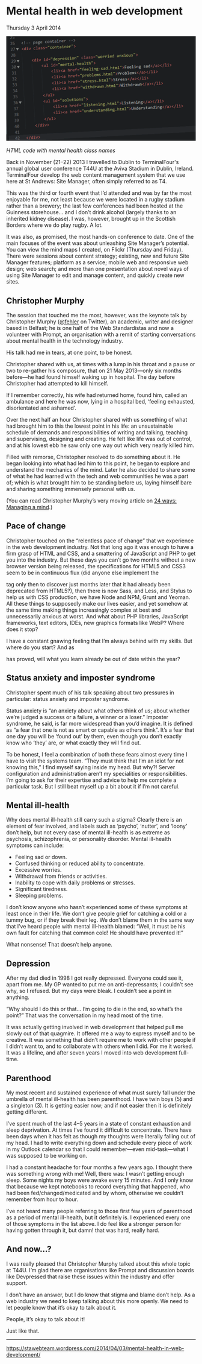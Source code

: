 # Mental health in web development

Thursday 3 April 2014

![HTML code with mental health class names](https://github.com/garethjmsaunders/blog-posts/blob/master/dct-blog/img/2014-04-03-mental-health.gif)

_HTML code with mental health class names_

Back in November (21–22) 2013 I travelled to Dublin to TerminalFour's annual global user conference T44U at the Aviva Stadium in Dublin, Ireland. TerminalFour develop the web content management system that we use here at St Andrews: Site Manager, often simply referred to as T4.

This was the third or fourth event that I’d attended and was by far the most enjoyable for me, not least because we were located in a rugby stadium rather than a brewery; the last few conferences had been hosted at the Guinness storehouse… and I don’t drink alcohol (largely thanks to an inherited kidney disease). I was, however, brought up in the Scottish Borders where we do play rugby. A lot.

It was also, as promised, the most hands-on conference to date. One of the main focuses of the event was about unleashing Site Manager’s potential. You can view the mind maps I created, on Flickr (Thursday and Friday). There were sessions about content strategy; existing, new and future Site Manager features; platform as a service; mobile web and responsive web design; web search; and more than one presentation about novel ways of using Site Manager to edit and manage content, and quickly create new sites.


## Christopher Murphy

The session that touched me the most, however, was the keynote talk by Christopher Murphy ([@fehler](https://twitter.com/fehler) on Twitter), an academic, writer and designer based in Belfast; he is one half of the Web Standardistas and now a volunteer with Prompt, an organisation with a remit of starting conversations about mental health in the technology industry.

His talk had me in tears, at one point, to be honest.

Christopher shared with us, at times with a lump in his throat and a pause or two to re-gather his composure, that on 21 May 2013—only six months before—he had found himself waking up in hospital. The day before Christopher had attempted to kill himself.

If I remember correctly, his wife had returned home, found him, called an ambulance and here he was now, lying in a hospital bed, ‘feeling exhausted, disorientated and ashamed’.

Over the next half an hour Christopher shared with us something of what had brought him to this the lowest point in his life: an unsustainable schedule of demands and responsibilities of writing and talking, teaching and supervising, designing and creating. He felt like life was out of control, and at his lowest ebb he saw only one way out which very nearly killed him.

Filled with remorse, Christopher resolved to do something about it. He began looking into what had led him to this point, he began to explore and understand the mechanics of the mind. Later he also decided to share some of what he had learned with the tech and web communities he was a part of; which is what brought him to be standing before us, laying himself bare and sharing something immensely personal with us.

(You can read Christopher Murphy’s very moving article on [24 ways: Managing a mind](https://24ways.org/2013/managing-a-mind/).)


## Pace of change

Christopher touched on the “relentless pace of change” that we experience in the web development industry. Not that long ago it was enough to have a firm grasp of HTML and CSS, and a smattering of JavaScript and PHP to get you into the industry. But these days you can’t go two months without a new browser version being released, the specifications for HTML5 and CSS3 seem to be in continuous flux (did anyone else implement the <hgroup> tag only then to discover just months later that it had already been deprecated from HTML5?), then there is now Sass, and Less, and Stylus to help us with CSS production, we have Node and NPM, Grunt and Yeoman. All these things to supposedly make our lives easier, and yet somehow at the same time making things increasingly complex at best and unnecessarily anxious at worst. And what about PHP libraries, JavaScript frameworks, text editors, IDEs, new graphics formats like WebP? Where does it stop?

I have a constant gnawing feeling that I’m always behind with my skills. But where do you start? And as <hgroup> has proved, will what you learn already be out of date within the year?


## Status anxiety and imposter syndrome

Christopher spent much of his talk speaking about two pressures in particular: status anxiety and imposter syndrome.

Status anxiety is “an anxiety about what others think of us; about whether we’re judged a success or a failure, a winner or a loser.” Imposter syndrome, he said, is far more widespread than you’d imagine. It is defined as “a fear that one is not as smart or capable as others think”. It’s a fear that one day you will be ‘found out’ by them, even though you don’t exactly know who ‘they’ are, or what exactly they will find out.

To be honest, I feel a combination of both these fears almost every time I have to visit the systems team. “They must think that I’m an idiot for not knowing this,” I find myself saying inside my head. But why?! Server configuration and administration aren’t my specialities or responsibilities. I’m going to ask for their expertise and advice to help me complete a particular task. But I still beat myself up a bit about it if I’m not careful.


## Mental ill-health

Why does mental ill-health still carry such a stigma? Clearly there is an element of fear involved, and labels such as ‘psycho’, ‘nutter’, and ‘loony’ don’t help, but not every case of mental ill-health is as extreme as psychosis, schizophrenia, or personality disorder. Mental ill-health symptoms can include:

* Feeling sad or down.
* Confused thinking or reduced ability to concentrate.
* Excessive worries.
* Withdrawal from friends or activities.
* Inability to cope with daily problems or stresses.
* Significant tiredness.
* Sleeping problems.

I don’t know anyone who hasn’t experienced some of these symptoms at least once in their life. We don’t give people grief for catching a cold or a tummy bug, or if they break their leg. We don’t blame them in the same way that I’ve heard people with mental ill-health blamed: “Well, it must be his own fault for catching that common cold! He should have prevented it!”

What nonsense! That doesn’t help anyone.


## Depression

After my dad died in 1998 I got really depressed. Everyone could see it, apart from me. My GP wanted to put me on anti-depressants; I couldn’t see why, so I refused. But my days were bleak. I couldn’t see a point in anything.

“Why should I do this or that… I’m going to die in the end, so what’s the point?” That was the conversation in my head most of the time.

It was actually getting involved in web development that helped pull me slowly out of that quagmire. It offered me a way to express myself and to be creative. It was something that didn’t require me to work with other people if I didn’t want to, and to collaborate with others when I did. For me it worked. It was a lifeline, and after seven years I moved into web development full-time.


## Parenthood

My most recent and sustained experience of what must surely fall under the umbrella of mental ill-health has been parenthood. I have twin boys (5) and a singleton (3). It is getting easier now; and if not easier then it is definitely getting different.

I’ve spent much of the last 4–5 years in a state of constant exhaustion and sleep deprivation. At times I’ve found it difficult to concentrate. There have been days when it has felt as though my thoughts were literally falling out of my head. I had to write everything down and schedule every piece of work in my Outlook calendar so that I could remember—even mid-task—what I was supposed to be working on.

I had a constant headache for four months a few years ago. I thought there was something wrong with me! Well, there was: I wasn’t getting enough sleep. Some nights my boys were awake every 15 minutes. And I only know that because we kept notebooks to record everything that happened, who had been fed/changed/medicated and by whom, otherwise we couldn’t remember from hour to hour.

I’ve not heard many people referring to those first few years of parenthood as a period of mental ill-health, but it definitely is. I experienced every one of those symptoms in the list above. I do feel like a stronger person for having gotten through it, but damn! that was hard, really hard.


## And now…?
I was really pleased that Christopher Murphy talked about this whole topic at T44U. I’m glad there are organisations like Prompt and discussion boards like Devpressed that raise these issues within the industry and offer support.

I don’t have an answer, but I do know that stigma and blame don’t help. As a web industry we need to keep talking about this more openly. We need to let people know that it’s okay to talk about it.

People, it’s okay to talk about it!

Just like that.

---

https://stawebteam.wordpress.com/2014/04/03/mental-health-in-web-development/
